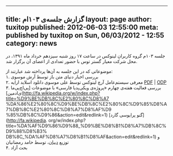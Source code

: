----------
title: گزارش جلسه‌ی ۱۰۳ام
layout: page
author: tuxitop
published: 2012-06-03 12:55:00
meta: published by tuxitop on Sun, 06/03/2012 - 12:55
category: news
----------
جلسه ۱۰۳م گروه کاربران لینوکس در ساعت ۱۷ روز شنبه سیزدهم خرداد ماه ۱۳۹۱، در
محل شرکت معیار گستر توس با حضور تعدادی از اعضای آن برگزار شد.


<!--more-->


موضوعاتی که در این جلسه به آن‌ها پرداخته شد عبارتند از:  
۱. بررسی اخبار دنیای متن باز توسط آرش موسوی  
۲. معرفی سیستم‌عامل آرچ لینوکس توسط علی موسوی دانلود اسلاید ارایه
[PDF](/reports/session-103/archlinux.pdf) | [ODP](/reports/session-103/Archlinux.odp)  
۳. بررسی فعالیت هفته‌ی چهارم «پروژه‌ی ویکی‌پدیا فارسی» با موضوعات [پی‌اچ‌پی‌ما
ی‌ادمین](http://fa.wikipedia.org/w/index.php?title=%D9%BE%DB%8C%E2%80%8C%D8%A7
%DA%86%E2%80%8C%D9%BE%DB%8C%E2%80%8C%D9%85%D8%A7%DB%8C%E2%80%8C%D8%A7%D8%AF%D9
%85%DB%8C%D9%86&action=edit&redlink=1) [گنو پرایوسی گارد](http://fa.wikipedia.
org/w/index.php?title=%DA%AF%D9%86%D9%88_%D9%BE%D8%B1%D8%A7%DB%8C%D9%88%D8%B3%
DB%8C_%DA%AF%D8%A7%D8%B1%D8%AF&action=edit&redlink=1) و توزیع
[دییان](http://fa.wikipedia.org/wiki/%D8%AF%D8%A8%DB%8C%D8%A7%D9%86)، توسط
حامد رمضانیان  
۴. بحث آزاد  

